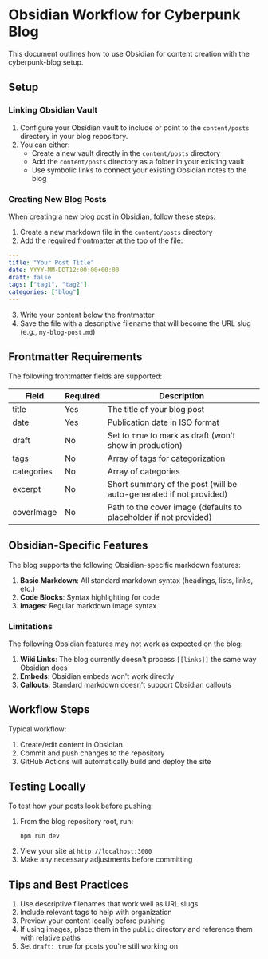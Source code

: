 # Obsidian Workflow for Cyberpunk Blog

This document outlines how to use Obsidian for content creation with the cyberpunk-blog setup.

## Setup

### Linking Obsidian Vault

1. Configure your Obsidian vault to include or point to the `content/posts` directory in your blog repository.
2. You can either:
   - Create a new vault directly in the `content/posts` directory
   - Add the `content/posts` directory as a folder in your existing vault
   - Use symbolic links to connect your existing Obsidian notes to the blog

### Creating New Blog Posts

When creating a new blog post in Obsidian, follow these steps:

1. Create a new markdown file in the `content/posts` directory
2. Add the required frontmatter at the top of the file:

```yaml
---
title: "Your Post Title"
date: YYYY-MM-DDT12:00:00+00:00
draft: false
tags: ["tag1", "tag2"]
categories: ["blog"]
---
```

3. Write your content below the frontmatter
4. Save the file with a descriptive filename that will become the URL slug (e.g., `my-blog-post.md`)

## Frontmatter Requirements

The following frontmatter fields are supported:

| Field | Required | Description |
|-------|----------|-------------|
| title | Yes | The title of your blog post |
| date | Yes | Publication date in ISO format |
| draft | No | Set to `true` to mark as draft (won't show in production) |
| tags | No | Array of tags for categorization |
| categories | No | Array of categories |
| excerpt | No | Short summary of the post (will be auto-generated if not provided) |
| coverImage | No | Path to the cover image (defaults to placeholder if not provided) |

## Obsidian-Specific Features

The blog supports the following Obsidian-specific markdown features:

1. **Basic Markdown**: All standard markdown syntax (headings, lists, links, etc.)
2. **Code Blocks**: Syntax highlighting for code
3. **Images**: Regular markdown image syntax

### Limitations

The following Obsidian features may not work as expected on the blog:

1. **Wiki Links**: The blog currently doesn't process `[[links]]` the same way Obsidian does
2. **Embeds**: Obsidian embeds won't work directly
3. **Callouts**: Standard markdown doesn't support Obsidian callouts

## Workflow Steps

Typical workflow:

1. Create/edit content in Obsidian
2. Commit and push changes to the repository
3. GitHub Actions will automatically build and deploy the site

## Testing Locally

To test how your posts look before pushing:

1. From the blog repository root, run:
   ```bash
   npm run dev
   ```
2. View your site at `http://localhost:3000`
3. Make any necessary adjustments before committing

## Tips and Best Practices

1. Use descriptive filenames that work well as URL slugs
2. Include relevant tags to help with organization
3. Preview your content locally before pushing
4. If using images, place them in the `public` directory and reference them with relative paths
5. Set `draft: true` for posts you're still working on 